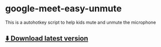 # google-meet-easy-unmute
This is a autohotkey script to help kids mute and unmute the microphone

## [⬇️ Download latest version](https://github.com/qiandongyq/google-meet-microphone-hotkey/releases/latest)
